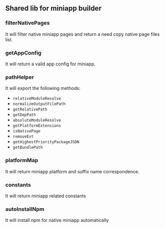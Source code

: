 ## Shared lib for miniapp builder

### filterNativePages

It will filter native miniapp pages and return a need copy native page files list.

### getAppConfig

It will return a vaild app config for miniapp.

### pathHelper

It will export the following methods:
  - `relativeModuleResolve`
  - `normalizeOutputFilePath`
  - `getRelativePath`
  - `getDepPath`
  - `absoluteModuleResolve`
  - `getPlatformExtensions`
  - `isNativePage`
  - `removeExt`
  - `getHighestPriorityPackageJSON`
  - `getBundlePath`

### platformMap

It will return miniapp platform and suffix name correspondence.

### constants

It will return miniapp related constants

### autoInstallNpm

It will install npm for native miniapp automatically
